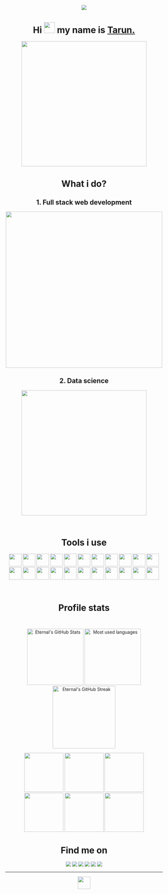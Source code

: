 <p align="center"><img src="https://komarev.com/ghpvc/?username=Tarun-Kamboj&style=flat-square&color=4287f5"></p>

<h1 align="center"> Hi <img height="35px" width="35px" src="https://firebasestorage.googleapis.com/v0/b/test-1-c068e.appspot.com/o/handwave.gif?alt=media&token=02502388-e6da-4708-96b6-0db24a897e76" /> my name is <a href="https://tarun-kamboj.github.io/">Tarun.</a></h1>

<p align="center"><a href="https://tarun-kamboj.github.io/"><img src="https://firebasestorage.googleapis.com/v0/b/test-1-c068e.appspot.com/o/websurfing.gif?alt=media&token=9a3dcf2e-3b72-45c5-969f-14ebbc74b353" width="400px"></a></p>

<h1 align="center">What i do?</h1>

<h2 align="center">1. Full stack web development</h2>
<p align="center"><a href="https://tarun-kamboj.github.io/"><img src="https://firebasestorage.googleapis.com/v0/b/test-1-c068e.appspot.com/o/webd.gif?alt=media&token=ebcd8be0-2145-4caf-9b5e-7d4661f68ba0" width="500px"></a></p>

<h2 align="center">2. Data science</h2>
<p align="center"><a href="https://tarun-kamboj.github.io/"><img src="https://firebasestorage.googleapis.com/v0/b/test-1-c068e.appspot.com/o/datascience.gif?alt=media&token=4203b24f-e55d-4f86-b974-fd774267d906" width="400px"></a></p><br>

<h1 align="center">Tools i use</h1>

<p align="center">
<img height="40px" src="https://firebasestorage.googleapis.com/v0/b/test-1-c068e.appspot.com/o/python.svg?alt=media&token=d52a215a-04c3-437d-b991-7ec9323fe20f">
<img height="40px" src="https://firebasestorage.googleapis.com/v0/b/test-1-c068e.appspot.com/o/tensorflow.png?alt=media&token=eb75ac50-488a-4a85-9671-73f3d47b3cfd">
<img height="40px" src="https://firebasestorage.googleapis.com/v0/b/test-1-c068e.appspot.com/o/keras.png?alt=media&token=71e128b7-a99e-4578-afc2-5b05d4930b38">
<img height="40px" src="https://firebasestorage.googleapis.com/v0/b/test-1-c068e.appspot.com/o/apachespark.png?alt=media&token=392f1df5-06a5-454e-bcb6-f4c26de5ab06">
<img height="40px" src="https://firebasestorage.googleapis.com/v0/b/test-1-c068e.appspot.com/o/jupyter.png?alt=media&token=8b35d035-3645-4c5c-b31f-ae4940e8bf8a">
<img height="40px" src="https://firebasestorage.googleapis.com/v0/b/test-1-c068e.appspot.com/o/sklearn.png?alt=media&token=ace07928-8fa4-4ae6-8f05-014bbe4706c0">
<img height="40px" src="https://firebasestorage.googleapis.com/v0/b/test-1-c068e.appspot.com/o/pandas.png?alt=media&token=4c20e994-166a-4ff6-9c39-22cc9dd9345b">
<img height="40px" src="https://firebasestorage.googleapis.com/v0/b/test-1-c068e.appspot.com/o/folium.png?alt=media&token=79c79816-c348-41f9-91a2-dc764254a6ac">
<img height="40px" src="https://firebasestorage.googleapis.com/v0/b/test-1-c068e.appspot.com/o/seaborn.png?alt=media&token=b737bb96-4e0e-4a0d-a2f2-e1290207920d">
<img height="40px" src="https://firebasestorage.googleapis.com/v0/b/test-1-c068e.appspot.com/o/matplotlib.png?alt=media&token=4f9b7209-c90f-424c-8a2b-d4a7406be931">
<img height="40px" src="https://firebasestorage.googleapis.com/v0/b/test-1-c068e.appspot.com/o/sql.png?alt=media&token=cfa52ddc-b0e8-437b-8cb0-7de2c7ea5049">
<img height="40px" src="https://firebasestorage.googleapis.com/v0/b/test-1-c068e.appspot.com/o/sqlalchemy.png?alt=media&token=23aaa277-1fc6-49c2-a3b7-0e61be3dc278">
<img height="40px" src="https://firebasestorage.googleapis.com/v0/b/test-1-c068e.appspot.com/o/db2.svg?alt=media&token=bc3a559d-8178-4885-b580-6ba83a51eb7d">
<img height="40px" src="https://firebasestorage.googleapis.com/v0/b/test-1-c068e.appspot.com/o/ibmwatson.png?alt=media&token=a8668e81-a35a-4d88-8925-395d09c8bce9">
<img height="40px" src="https://firebasestorage.googleapis.com/v0/b/test-1-c068e.appspot.com/o/firebase.png?alt=media&token=4e23a5b2-2ba4-4131-a5a7-a841968cdc1e">
<img height="40px" src="https://firebasestorage.googleapis.com/v0/b/test-1-c068e.appspot.com/o/watsonstudio.svg?alt=media&token=5a22819b-ca68-4d99-b03a-15fff17c38d4">
<img height="40px" src="https://firebasestorage.googleapis.com/v0/b/test-1-c068e.appspot.com/o/git.png?alt=media&token=c841510d-f231-426b-8e09-3c4927015184">
<img height="40px" src="https://firebasestorage.googleapis.com/v0/b/test-1-c068e.appspot.com/o/github.png?alt=media&token=3a30314d-cb01-40fd-8b36-55f8d318a7f3">
<img height="40px" src="https://firebasestorage.googleapis.com/v0/b/test-1-c068e.appspot.com/o/html.png?alt=media&token=37cbeaf1-6f13-4d63-a60a-0a83473ca0f1">
<img height="40px" src="https://firebasestorage.googleapis.com/v0/b/test-1-c068e.appspot.com/o/css.png?alt=media&token=81435545-45ad-444f-9ff8-d1f66c849cf7">
<img height="40px" src="https://firebasestorage.googleapis.com/v0/b/test-1-c068e.appspot.com/o/bootstrap.png?alt=media&token=210e55f3-8721-4901-8c67-b3befa7ae994">
<img height="40px" src="https://firebasestorage.googleapis.com/v0/b/test-1-c068e.appspot.com/o/django.png?alt=media&token=c266bf8b-6d2d-4092-8f03-2734dd2380fe">
</p><br>

<h1 align="center">Profile stats</h1>

<br>
<p align="center">
<img height="180px" alt="Eternal's GitHub Stats" src="https://github-readme-stats.vercel.app/api?username=Tarun-Kamboj&show_icons=true&hide_border=true&count_private=true&bg_color=ffffff00&text_color=2e7eff&icon_color=2e7eff" />
<img height="180px" alt="Most used languages" src="https://github-readme-stats.vercel.app/api/top-langs/?username=Tarun-Kamboj&layout=compact&hide_border=true&bg_color=ffffff00&text_color=2e7eff" />
<img height="200px" alt="Eternal's GitHub Streak" src="https://github-readme-streak-stats.herokuapp.com/?user=Tarun-Kamboj&background=ffffff00&hide_border=true&stroke=2e7eff&ring=da5b0b&fire=da5b0b&currStreakNum=2e7eff&sideNums=2e7eff&currStreakLabel=2e7eff&sideLabels=2e7eff&dates=2e7eff" /></p>

<p align="center">
<img height="125px" src="https://github-profile-trophy.vercel.app/?username=Tarun-Kamboj&title=Commit&theme=darkhub&no-bg=true&no-frame=true">
<img height="125px" src="https://github-profile-trophy.vercel.app/?username=Tarun-Kamboj&title=Star&theme=darkhub&no-bg=true&no-frame=true">
<img height="125px" src="https://github-profile-trophy.vercel.app/?username=Tarun-Kamboj&title=Repositories&theme=darkhub&no-bg=true&no-frame=true">
<img height="125px" src="https://github-profile-trophy.vercel.app/?username=Tarun-Kamboj&title=PullRequest&theme=darkhub&no-bg=true&no-frame=true">
<img height="125px" src="https://github-profile-trophy.vercel.app/?username=Tarun-Kamboj&title=Followers&theme=darkhub&no-bg=true&no-frame=true">
<img height="125px" src="https://github-profile-trophy.vercel.app/?username=Tarun-Kamboj&title=Issues&theme=darkhub&no-bg=true&no-frame=true">
</p>

<h1 align="center">Find me on</h1>

<p align="center">
<a target="_blank" href="https://www.linkedin.com/in/kambojtarun"><img src="https://img.shields.io/badge/-LinkedIn-5e5e5e?style=for-the-badge&logo=LinkedIn"></a>
<a target="_blank" href="mailto:kambojtarun02@gmail.com"><img src="https://img.shields.io/badge/-Gmail-5e5e5e?style=for-the-badge&logo=Gmail"></a>
<a target="_blank" href="https://tarun-kamboj.github.io/"><img src="https://img.shields.io/badge/-Portfolio-5e5e5e?style=for-the-badge&logo=Opsgenie"></a>
<a target="_blank" href="https://twitter.com/TarunKamboj_"><img src="https://img.shields.io/badge/-Twitter-5e5e5e?style=for-the-badge&logo=Twitter"></a>
<a target="_blank" href="https://wa.me/919466416667"><img src="https://img.shields.io/badge/-WhatsApp-5e5e5e?style=for-the-badge&logo=WhatsApp"></a>
<a target="_blank" href="https://www.google.com/maps/place/Ravi+Nagar,+Gobind+Pura,+Haryana+135002/@30.1463269,77.286907,18z/data=!4m2!3m1!1s0x390efbd7db3fb9fb:0x5f3fd8e81a2aba1e"><img src="https://img.shields.io/badge/-Google_Maps-5e5e5e?style=for-the-badge&logo=Google-Maps"></a>
</p>
<hr>
<p align="center"><img height="40px" src="https://forthebadge.com/images/badges/built-with-love.svg"></p>
